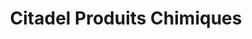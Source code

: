 ---
title: "Citadel Produits Chimiques"
url: /notre-dame-du-mont-carmel/citadel-produits-chimiques/
shop: Allgemein
---